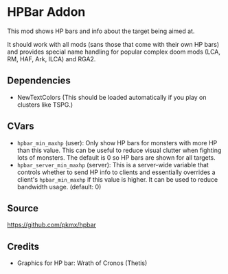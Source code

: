 # HPBar Addon

This mod shows HP bars and info about the target being aimed at.

It should work with all mods (sans those that come with their own HP bars) and provides special name handling for popular complex doom mods (LCA, RM, HAF, Ark, ILCA) and RGA2.

## Dependencies

* NewTextColors (This should be loaded automatically if you play on clusters like TSPG.)

## CVars

* `hpbar_min_maxhp` (user): Only show HP bars for monsters with more HP than this value. This can be useful to reduce visual clutter when fighting lots of monsters. The default is 0 so HP bars are shown for all targets.
* `hpbar_server_min_maxhp` (server): This is a server-wide variable that controls whether to send HP info to clients and essentially overrides a client's `hpbar_min_maxhp` if this value is higher. It can be used to reduce bandwidth usage. (default: 0)

## Source

https://github.com/pkmx/hpbar

## Credits

* Graphics for HP bar: Wrath of Cronos (Thetis)
